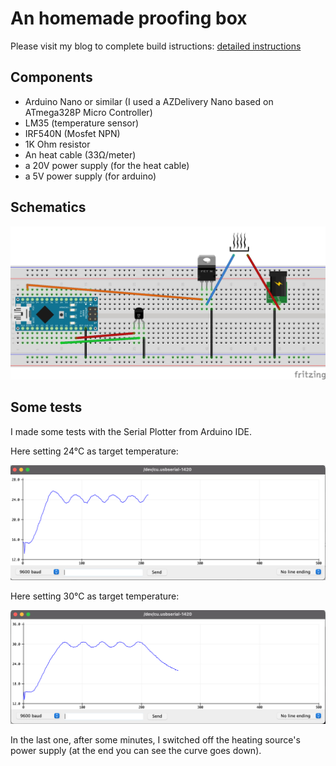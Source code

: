 # An homemade proofing box

Please visit my blog to complete build istructions: [detailed instructions](http://matteolel.ddns.net/posts/homemade-proofing-box/)

## Components

-   Arduino Nano or similar (I used a AZDelivery Nano based on ATmega328P Micro Controller)
-   LM35 (temperature sensor)
-   IRF540N (Mosfet NPN)
-   1K Ohm resistor
-   An heat cable (33Ω/meter)
-   a 20V power supply (for the heat cable)
-   a 5V power supply (for arduino)

## Schematics

[![img](/images/schematics.jpg)](file:///images/schematics.jpg)

## Some tests

I made some tests with the Serial Plotter from Arduino IDE.

Here setting 24°C as target temperature:

[![img](/images/test-24.png)](file:///images/test-24.png)

Here setting 30°C as target temperature:

[![img](/images/test-30.png)](file:///images/test-30.png)

In the last one, after some minutes, I switched off the heating source's power supply (at the end you can see the curve goes down).


